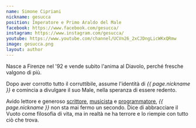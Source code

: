 ```yaml
---
name: Simone Cipriani
nickname: gesucca
position: Imperatore e Primo Araldo del Male
facebook: https://www.facebook.com/gesucca/
instagram: https://www.instagram.com/gesucca/
youtube: https://www.youtube.com/channel/UCVn26_2xCJDngLicWKxQRmw
image: gesucca.png
layout: author
---
```


Nasce a Firenze nel '92 e vende subito l'anima al Diavolo, perché fresche valgono di più.

Dopo aver corrotto tutto il corruttibile, assume l'identità di *{{ page.nickname }}* e comincia a divulgare il suo Male, nella speranza di essere redento.

Avido lettore e generoso [scrittore](https://gesuccascrittore.wordpress.com/), [musicista](https://soundcloud.com/user-326240122) e [programmatore](https://github.com/gesucca), *{{ page.nickname }}* non sta mai fermo un secondo. Dice di abbracciare il Vuoto come filosofia di vita, ma in realtà ne ha terrore e lo riempie con tutto ciò che trova.